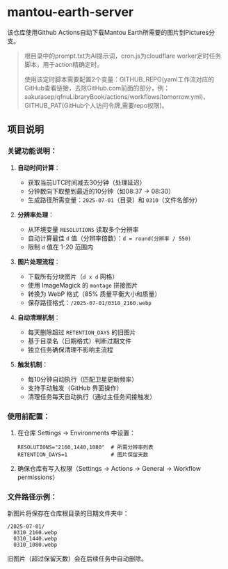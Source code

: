 # mantou-earth-server

该仓库使用Github Actions自动下载Mantou Earth所需要的图片到Pictures分支。

> 根目录中的prompt.txt为AI提示词，cron.js为cloudflare worker定时任务脚本，用于action精确定时。
> 
> 使用该定时脚本需要配置2个变量：GITHUB_REPO(yaml工作流对应的GitHub查看链接，去除GitHub.com前面的部分，例：sakurasep/qfnuLibraryBook/actions/workfIows/tomorrow.yml)、GITHUB_PAT(GitHub个人访问令牌,需要repo权限)。

## 项目说明

### 关键功能说明：

1. **自动时间计算**：
   - 获取当前UTC时间减去30分钟（处理延迟）
   - 分钟数向下取整到最近的10分钟（如08:37 → 08:30）
   - 生成路径所需变量：`2025-07-01`（目录）和 `0310`（文件名部分）

2. **分辨率处理**：
   - 从环境变量 `RESOLUTIONS` 读取多个分辨率
   - 自动计算最佳 `d` 值（分辨率倍数）：`d = round(分辨率 / 550)`
   - 限制 `d` 值在 1-20 范围内

3. **图片处理流程**：
   - 下载所有分块图片（`d x d` 网格）
   - 使用 ImageMagick 的 `montage` 拼接图片
   - 转换为 WebP 格式（85% 质量平衡大小和质量）
   - 保存路径格式：`/2025-07-01/0310_2160.webp`

4. **自动清理机制**：
   - 每天删除超过 `RETENTION_DAYS` 的旧图片
   - 基于目录名（日期格式）判断过期文件
   - 独立任务确保清理不影响主流程

5. **触发机制**：
   - 每10分钟自动执行（匹配卫星更新频率）
   - 支持手动触发（GitHub 界面操作）
   - 清理任务每天自动执行（通过主任务间接触发）

### 使用前配置：
1. 在仓库 Settings → Environments 中设置：
   ```env
   RESOLUTIONS="2160,1440,1080"  # 所需分辨率列表
   RETENTION_DAYS=1              # 图片保留天数
   ```
2. 确保仓库有写入权限（Settings → Actions → General → Workflow permissions）

### 文件路径示例：
新图片将保存在仓库根目录的日期文件夹中：
```
/2025-07-01/
  0310_2160.webp
  0310_1440.webp
  0310_1080.webp
```

旧图片（超过保留天数）会在后续任务中自动删除。